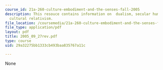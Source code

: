 ```yaml
---
course_id: 21a-260-culture-embodiment-and-the-senses-fall-2005
description: This resouce contains information on  dualism, secular humanism, and
  cultural relativism.
file_location: /coursemedia/21a-260-culture-embodiment-and-the-senses-fall-2005/29a32275bb1333cb493baa835767a11c_2005_09_27rev.pdf
file_type: application/pdf
layout: pdf
title: 2005_09_27rev.pdf
type: course
uid: 29a32275bb1333cb493baa835767a11c

---
```

None